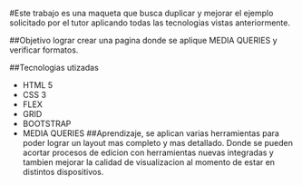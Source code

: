 #Este trabajo es una maqueta que busca duplicar y mejorar el ejemplo solicitado por el tutor aplicando todas las tecnologias vistas anteriormente.

##Objetivo lograr crear una pagina donde se aplique MEDIA QUERIES y verificar formatos.

##Tecnologias utizadas

- HTML 5
- CSS 3
- FLEX
- GRID
- BOOTSTRAP
- MEDIA QUERIES
##Aprendizaje, se aplican varias herramientas para poder lograr un layout mas completo y mas detallado. Donde se pueden acortar procesos de edicion con herramientas nuevas integradas y tambien mejorar la calidad de visualizacion al momento de estar en distintos dispositivos.
